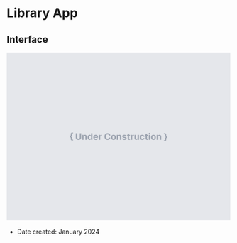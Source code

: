 # Library App

## Interface
![Interface](https://raw.githubusercontent.com/luqmanherifa/luqman-herifa-personal-portfolio-v2/main/public/works/uc.png)

- Date created: January 2024
